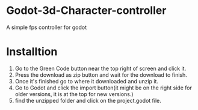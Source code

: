 # Godot-3d-Character-controller
A simple fps controller for godot

# Installtion
1. Go to the Green Code button near the top right of screen and click it.
2. Press the download as zip button and wait for the download to finish.
3. Once it's finished go to where it downloaded and unzip it.
4. Go to Godot and click the import button(it might be on the right side for older versions, it is at the top for new versions.)
5. find the unzipped folder and click on the project.godot file.

